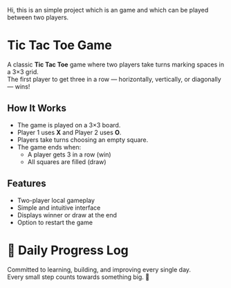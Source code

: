 Hi, this is an simple project which is an game and which can be played between two players.

# Tic Tac Toe Game

A classic **Tic Tac Toe** game where two players take turns marking spaces in a 3×3 grid.  
The first player to get three in a row — horizontally, vertically, or diagonally — wins!

## How It Works
- The game is played on a 3×3 board.
- Player 1 uses **X** and Player 2 uses **O**.
- Players take turns choosing an empty square.
- The game ends when:
  - A player gets 3 in a row (win)
  - All squares are filled (draw)

## Features
- Two-player local gameplay
- Simple and intuitive interface
- Displays winner or draw at the end
- Option to restart the game

# 🚀 Daily Progress Log

Committed to learning, building, and improving every single day.  
Every small step counts towards something big. 🌱